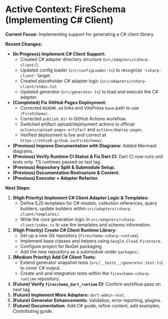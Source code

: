 <!-- Version: 1.4 | Last Updated: 2025-04-05 | Updated By: Cline -->
# Active Context: FireSchema (Implementing C# Client)

**Current Focus:** Implementing support for generating a C# client library.

**Recent Changes:**

-   **(In Progress) Implement C# Client Support:**
    -   Created C# adapter directory structure (`src/adapters/csharp-client/`).
    -   Updated config loader (`src/configLoader.ts`) to recognize `'csharp-client'` target.
    -   Created placeholder C# adapter logic (`src/adapters/csharp-client/index.ts`).
    -   Updated generator (`src/generator.ts`) to load and execute the C# adapter.
-   **(Completed) Fix GitHub Pages Deployment:**
    -   Corrected `README.md` links and VitePress `base` path to use `/FireSchema/`.
    -   Corrected `publish_dir` in GitHub Actions workflow.
    -   Switched artifact upload/deployment actions to official `actions/upload-pages-artifact` and `actions/deploy-pages`.
    -   Verified deployment is live and correct at `https://shtse8.github.io/FireSchema/`.
-   **(Previous) Improve Documentation with Diagrams:** Added Mermaid diagrams.
-   **(Previous) Verify Runtime CI Status & Fix Dart CI:** Dart CI now runs unit tests only. TS runtimes passed on last tag.
-   **(Previous) Repository Split & Submodule Setup.**
-   **(Previous) Documentation Restructure & Content.**
-   **(Previous) Executor + Adapter Refactor.**

**Next Steps:**

1.  **(High Priority) Implement C# Client Adapter Logic & Templates:**
    -   Define EJS templates for C# models, collection references, query builders, update builders within `src/adapters/csharp-client/templates/`.
    -   Write the core generation logic in `src/adapters/csharp-client/index.ts` to use the templates and schema information.
2.  **(High Priority) Create C# Client Runtime Library:**
    -   Set up a new Git repository (`fireschema-csharp-runtime`).
    -   Implement base classes and helpers using `Google.Cloud.Firestore`.
    -   Configure project for NuGet packaging.
    -   Add the new repository as a submodule under `packages/`.
3.  **(Medium Priority) Add C# Client Tests:**
    -   Extend generator snapshot tests (`src/__tests__/generator.test.ts`) to cover C# output.
    -   Create unit and integration tests within the `fireschema-csharp-runtime` repository.
4.  **(Future) Verify `fireschema_dart_runtime` CI:** Confirm workflow pass on next tag.
5.  **(Future) Implement More Adapters:** `dart-admin-rest`.
6.  **(Future) Generator Enhancements:** Validation, error reporting, plugins.
7.  **(Future) Documentation:** Add C# guide, refine content, add examples, Contributing guide.
